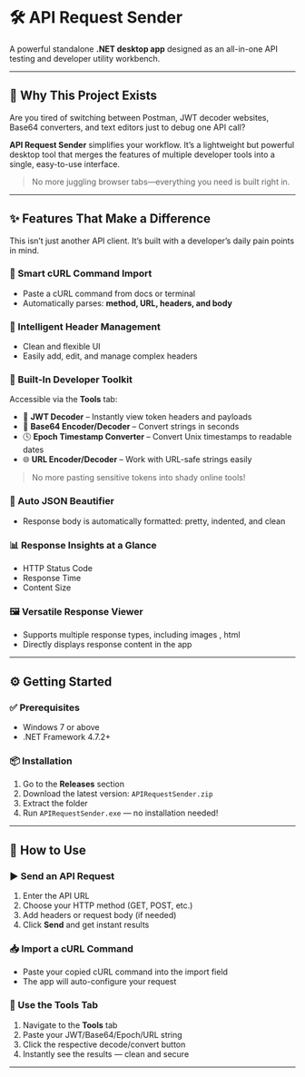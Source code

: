 # 🛠️ API Request Sender

A powerful standalone **.NET desktop app** designed as an all-in-one API testing and developer utility workbench.

---

## 🚀 Why This Project Exists

Are you tired of switching between Postman, JWT decoder websites, Base64 converters, and text editors just to debug one API call?

**API Request Sender** simplifies your workflow. It’s a lightweight but powerful desktop tool that merges the features of multiple developer tools into a single, easy-to-use interface.

> No more juggling browser tabs—everything you need is built right in.

---

## ✨ Features That Make a Difference

This isn’t just another API client. It’s built with a developer’s daily pain points in mind.

### 🔁 Smart cURL Command Import

- Paste a cURL command from docs or terminal
- Automatically parses: **method, URL, headers, and body**

### 🧠 Intelligent Header Management

- Clean and flexible UI
- Easily add, edit, and manage complex headers

### 🧰 Built-In Developer Toolkit

Accessible via the **Tools** tab:

- 🔐 **JWT Decoder** – Instantly view token headers and payloads  
- 🧬 **Base64 Encoder/Decoder** – Convert strings in seconds  
- 🕓 **Epoch Timestamp Converter** – Convert Unix timestamps to readable dates  
- 🌐 **URL Encoder/Decoder** – Work with URL-safe strings easily  

> No more pasting sensitive tokens into shady online tools!

### 🧹 Auto JSON Beautifier

- Response body is automatically formatted: pretty, indented, and clean

### 📊 Response Insights at a Glance

- HTTP Status Code  
- Response Time  
- Content Size

### 🖼️ Versatile Response Viewer

- Supports multiple response types, including images , html
- Directly displays response content in the app

---

## ⚙️ Getting Started

### ✅ Prerequisites

- Windows 7 or above  
- .NET Framework 4.7.2+

### 📦 Installation

1. Go to the **Releases** section
2. Download the latest version: `APIRequestSender.zip`
3. Extract the folder
4. Run `APIRequestSender.exe` — no installation needed!

---

## 📖 How to Use

### ▶️ Send an API Request

1. Enter the API URL  
2. Choose your HTTP method (GET, POST, etc.)  
3. Add headers or request body (if needed)  
4. Click **Send** and get instant results

### 📥 Import a cURL Command

- Paste your copied cURL command into the import field
- The app will auto-configure your request

### 🧰 Use the Tools Tab

1. Navigate to the **Tools** tab  
2. Paste your JWT/Base64/Epoch/URL string  
3. Click the respective decode/convert button  
4. Instantly see the results — clean and secure

---
